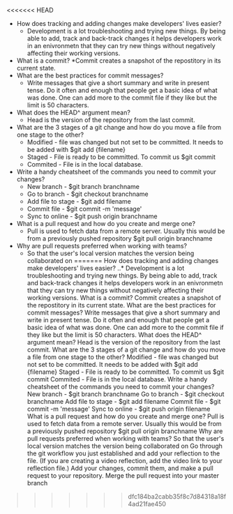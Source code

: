 <<<<<<< HEAD
* How does tracking and adding changes make developers' lives easier?
	* Development is a lot troubleshooting and trying new things. By being able to add, track and back-track changes it helps developers work in an enivronmetn that they can try new things without negatively affecting their working versions. 
* What is a commit?
	*Commit creates a snapshot of the repostitory in its current state.
* What are the best practices for commit messages?
	* Write messages that give a short summary and write in present tense. Do it often and enough that people get a basic idea of what was done. One can add more to the commit file if they like but the limit is 50 characters.
* What does the HEAD^ argument mean?
	* Head is the version of the repository from the last commit.
* What are the 3 stages of a git change and how do you move a file from one stage to the other?
	* Modified - file was changed but not set to be committed. It needs to be added with $git add {filename}
	* Staged - File is ready to be committed. To commit us $git commit
	* Commited - File is in the local database. 
* Write a handy cheatsheet of the commands you need to commit your changes?
	* New branch - $git branch branchname
	* Go to branch - $git checkout branchname
	* Add file to stage - $git add filename
	* Commit file - $git commit -m 'message'
	* Sync to online - $git push origin branchname
* What is a pull request and how do you create and merge one?
	* Pull is used to fetch data from a remote server. Usually this would be from a previously pushed repository $git pull origin branchname
* Why are pull requests preferred when working with teams?
	* So that the user's local version matches the version being collaborated on
=======
How does tracking and adding changes make developers' lives easier?
..* Development is a lot troubleshooting and trying new things. By being able to add, track and back-track changes it helps developers work in an enivronmetn that they can try new things without negatively affecting their working versions. 
What is a commit?
Commit creates a snapshot of the repostitory in its current state.
What are the best practices for commit messages?
Write messages that give a short summary and write in present tense. Do it often and enough that people get a basic idea of what was done. One can add more to the commit file if they like but the limit is 50 characters.
What does the HEAD^ argument mean?
Head is the version of the repository from the last commit.
What are the 3 stages of a git change and how do you move a file from one stage to the other?
	Modified - file was changed but not set to be committed. It needs to be added with $git add {filename}
	Staged - File is ready to be committed. To commit us $git commit
	Commited - File is in the local database. 
Write a handy cheatsheet of the commands you need to commit your changes?
	New branch - $git branch branchname
	Go to branch - $git checkout branchname
	Add file to stage - $git add filename
	Commit file - $git commit -m 'message'
	Sync to online - $git push origin filename
What is a pull request and how do you create and merge one?
	Pull is used to fetch data from a remote server. Usually this would be from a previously pushed repository $git pull origin branchname
Why are pull requests preferred when working with teams?
	So that the user's local version matches the version being collaborated on
Go through the git workflow you just established and add your reflection to the file. (If you are creating a video reflection, add the video link to your reflection file.)
Add your changes, commit them, and make a pull request to your repository.
Merge the pull request into your master branch
>>>>>>> dfc184ba2cabb35f8c7d84318a18f4ad21fae450
